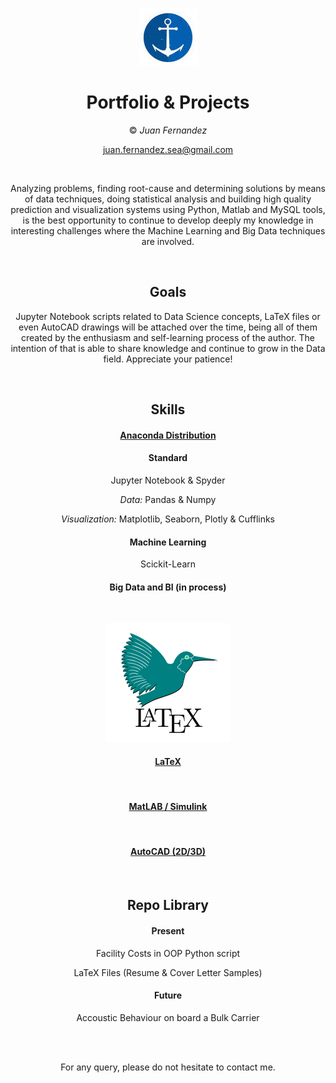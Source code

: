 
<div align="center">


![Logo](trinu.jpg)

# Portfolio & Projects

© *Juan Fernandez*  

juan.fernandez.sea@gmail.com

<br />

Analyzing problems, finding root-cause and determining solutions by means of data techniques, doing statistical analysis and building high quality prediction and visualization systems using Python, Matlab and MySQL tools, is the best opportunity to continue to develop deeply my knowledge in interesting challenges where the Machine Learning and Big Data techniques are involved.



<br />

## Goals

Jupyter Notebook scripts related to Data Science concepts, LaTeX files or even AutoCAD drawings will be attached over the time, being all of them created by the enthusiasm and self-learning process of the author. The intention of that is able to share knowledge and continue to grow in the Data field. Appreciate your patience!

<br />

## Skills

#### [Anaconda Distribution](https://www.anaconda.com/) 

#### Standard

Jupyter Notebook & Spyder

*Data:* Pandas & Numpy


*Visualization:* Matplotlib, Seaborn, Plotly & Cufflinks


#### Machine Learning

Scickit-Learn

#### Big Data and BI (in process)


<br />

![Logo](Naval.jpg)

#### [LaTeX](https://www.latex-project.org/) 

<br />

#### [MatLAB / Simulink](https://es.mathworks.com/?s_tid=gn_logo) 

<br />

#### [AutoCAD (2D/3D)](https://www.autodesk.es/) 

<br />


## Repo Library

#### Present

 Facility Costs in OOP Python script
 
 LaTeX Files (Resume & Cover Letter Samples)


  
#### Future  
  
Accoustic Behaviour on board a Bulk Carrier


<br />


<br />

For any query, please do not hesitate to contact me. 
